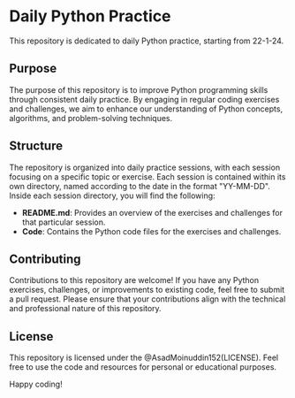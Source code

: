 # Daily Python Practice

This repository is dedicated to daily Python practice, starting from 22-1-24.

## Purpose

The purpose of this repository is to improve Python programming skills through consistent daily practice. By engaging in regular coding exercises and challenges, we aim to enhance our understanding of Python concepts, algorithms, and problem-solving techniques.

## Structure

The repository is organized into daily practice sessions, with each session focusing on a specific topic or exercise. Each session is contained within its own directory, named according to the date in the format "YY-MM-DD". Inside each session directory, you will find the following:

- **README.md**: Provides an overview of the exercises and challenges for that particular session.
- **Code**: Contains the Python code files for the exercises and challenges.

## Contributing

Contributions to this repository are welcome! If you have any Python exercises, challenges, or improvements to existing code, feel free to submit a pull request. Please ensure that your contributions align with the technical and professional nature of this repository.

## License

This repository is licensed under the @AsadMoinuddin152(LICENSE). Feel free to use the code and resources for personal or educational purposes.

Happy coding!
